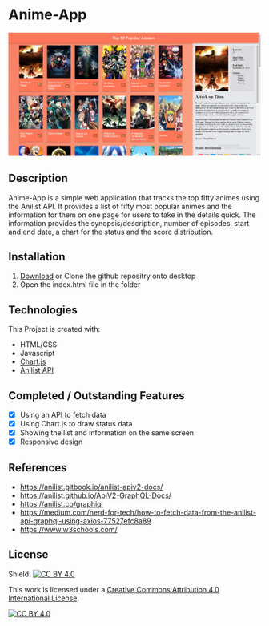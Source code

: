# Anime-App
![Banner image](https://github.com/Yuno1234/Anime-App/blob/main/images/Screenshot%202022-05-28%20164626.png)

## Description
Anime-App is a simple web application that tracks the top fifty animes using the Anilist API. It provides a list of fifty most popular animes and the information for them on one page for users to take in the details quick. The information provides the synopsis/description, number of episodes, start and end date, a chart for the status and the score distribution.

## Installation
1. [Download](https://github.com/Yuno1234/Anime-App/archive/refs/heads/main.zip) or Clone the github repositry onto desktop
2. Open the index.html file in the folder

## Technologies
This Project is created with:
* HTML/CSS
* Javascript
* [Chart.js](https://www.chartjs.org/)
* [Anilist API](https://anilist.gitbook.io/anilist-apiv2-docs/)

## Completed / Outstanding Features
- [x] Using an API to fetch data
- [x] Using Chart.js to draw status data
- [x] Showing the list and information on the same screen
- [x] Responsive design

## References
* https://anilist.gitbook.io/anilist-apiv2-docs/
* https://anilist.github.io/ApiV2-GraphQL-Docs/
* https://anilist.co/graphiql
* https://medium.com/nerd-for-tech/how-to-fetch-data-from-the-anilist-api-graphql-using-axios-77527efc8a89
* https://www.w3schools.com/

## License
Shield: [![CC BY 4.0][cc-by-shield]][cc-by]

This work is licensed under a
[Creative Commons Attribution 4.0 International License][cc-by].

[![CC BY 4.0][cc-by-image]][cc-by]

[cc-by]: http://creativecommons.org/licenses/by/4.0/
[cc-by-image]: https://i.creativecommons.org/l/by/4.0/88x31.png
[cc-by-shield]: https://img.shields.io/badge/License-CC%20BY%204.0-lightgrey.svg
